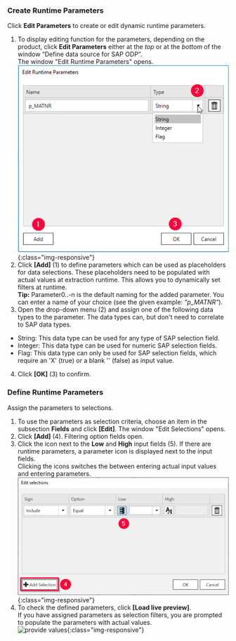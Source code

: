 
### Create Runtime Parameters 

Click **Edit Parameters** to create or edit dynamic runtime parameters.

1. To display editing function for the parameters, depending on the product, click **Edit Parameters** either at the *top* or at the *bottom* of the window “Define data source for SAP ODP”. <br/>
The window "Edit Runtime Parameters" opens.<br> 
![Add parameters](/img/content/odp/odp-settings-add-parameters.png){:class="img-responsive"}<br> 
2. Click **[Add]** (1) to define parameters which can be used as placeholders for data selections. These placeholders need to be populated with actual values at extraction runtime.
This allows you to dynamically set filters at runtime.<br>
**Tip:** Parameter0..-n is the default naming for the added parameter. You can enter a name of your choice (see the given example: *"p_MATNR"*).
3. Open the drop-down menu (2) and assign one of the following data types to the parameter. The data types can, but don't need to correlate to SAP data types. 
- String: This data type can be used for any type of SAP selection field.
- Integer: This data type can be used for numeric SAP selection fields.
- Flag: This data type can only be used for SAP selection fields, which require an 'X'&nbsp;(true) or a blank ''&nbsp;(false) as input value.<br>
4. Click **[OK]** (3) to confirm.

### Define Runtime Parameters

Assign the parameters to selections.

1. To use the parameters as selection criteria, choose an item in the subsection **Fields** and click **[Edit]**. The window "Edit Selections" opens.<br> 
2. Click **[Add]** (4). Filtering option fields open.
3. Click the icon next to the **Low** and **High** input fields (5).
If there are runtime parameters, a parameter icon is displayed next to the input fields. <br>
Clicking the icons switches the between entering actual input values and entering parameters.<br>
![Selection With Parameters](/img/content/edit-selections.png){:class="img-responsive"}<br>
4. To check the defined parameters, click **[Load live preview]**. <br>
If you have assigned parameters as selection filters, you are prompted to populate the parameters with actual values. <br>
![provide values](/img/content/odp/odp-provide-parameter-values.png){:class="img-responsive"}
